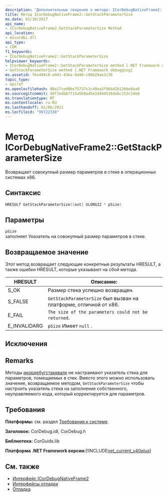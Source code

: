 ```yaml
---
description: 'Дополнительные сведения о методе: ICorDebugNativeFrame2:: GetStackParameterSize'
title: Метод ICorDebugNativeFrame2::GetStackParameterSize
ms.date: 03/30/2017
api_name:
- ICorDebugNativeFrame2.GetStackParameterSize Method
api_location:
- mscordbi.dll
api_type:
- COM
f1_keywords:
- ICorDebugNativeFrame2::GetStackParameterSize
helpviewer_keywords:
- ICorDebugNativeFrame2::GetStackParameterSize method [.NET Framework debugging]
- GetStackParameterSize method [.NET Framework debugging]
ms.assetid: f6a449c8-a941-43ba-9a90-c98b29ae3c36
topic_type:
- apiref
ms.openlocfilehash: 08a17ced0be75737c1c49aa3f9bb42b13bbe8aa0
ms.sourcegitcommit: ddf7edb67715a5b9a45e3dd44536dabc153c1de0
ms.translationtype: MT
ms.contentlocale: ru-RU
ms.lasthandoff: 02/06/2021
ms.locfileid: "99722338"
---
```

# <a name="icordebugnativeframe2getstackparametersize-method"></a>Метод ICorDebugNativeFrame2::GetStackParameterSize

Возвращает совокупный размер параметров в стеке в операционных системах x86.  
  
## <a name="syntax"></a>Синтаксис  
  
```cpp  
HRESULT GetStackParameterSize([out] ULONG32 * pSize)  
```  
  
## <a name="parameters"></a>Параметры  

 `pSize`  
 заполняет Указатель на совокупный размер параметров в стеке.  
  
## <a name="return-value"></a>Возвращаемое значение  

 Этот метод возвращает следующие конкретные результаты HRESULT, а также ошибки HRESULT, которые указывают на сбой метода.  
  
|HRESULT|Описание:|  
|-------------|-----------------|  
|S_OK|Размер стека успешно возвращен.|  
|S_FALSE|`GetStackParameterSize` был вызван на платформе, отличной от x86.|  
|E_FAIL|`The size of the parameters could not be returned`.|  
|E_INVALIDARG|`pSize` Имеет `null` .|  
  
## <a name="exceptions"></a>Исключения  
  
## <a name="remarks"></a>Remarks  

 Методы [икордебугстакквалк](icordebugstackwalk-interface.md) не настраивают указатель стека для параметров, помещаемых в стек. Вместо этого можно использовать значение, возвращаемое методом, `GetStackParameterSize` чтобы настроить указатель стека на заполнение собственного, неуправляемого кода, который корректируется для параметров.  
  
## <a name="requirements"></a>Требования  

 **Платформы:** см. раздел [Требования к системе](../../get-started/system-requirements.md).  
  
 **Заголовок:** CorDebug.idl, CorDebug.h  
  
 **Библиотека:** CorGuids.lib  
  
 **Платформа .NET Framework версии:**[!INCLUDE[net_current_v40plus](../../../../includes/net-current-v40plus-md.md)]  
  
## <a name="see-also"></a>См. также

- [Интерфейс ICorDebugNativeFrame2](icordebugnativeframe2-interface.md)
- [Интерфейсы отладки](debugging-interfaces.md)
- [Отладка](index.md)
